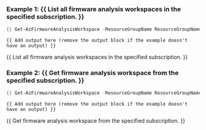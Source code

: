 ### Example 1: {{ List all firmware analysis workspaces in the specified subscription. }}
```powershell
{{ Get-AzFirmwareAnalysisWorkspace -ResourceGroupName ResourceGroupName }}
```

```output
{{ Add output here (remove the output block if the example doesn't have an output) }}
```

{{ List all firmware analysis workspaces in the specified subscription. }}

### Example 2: {{ Get firmware analysis workspace from the specified subscription. }}
```powershell
{{ Get-AzFirmwareAnalysisWorkspace -ResourceGroupName ResourceGroupName -WorkspaceName WorkspaceName }}
```

```output
{{ Add output here (remove the output block if the example doesn't have an output) }}
```

{{ Get firmware analysis workspace from the specified subscription. }}

